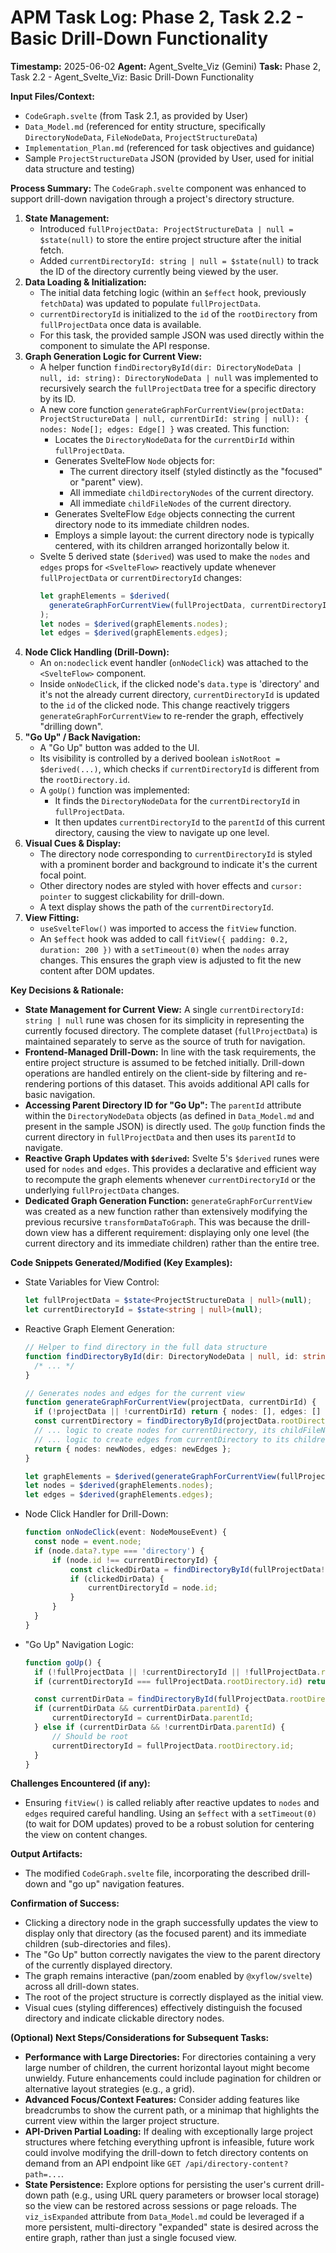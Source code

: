 # APM Task Log: Phase 2, Task 2.2 - Basic Drill-Down Functionality

**Timestamp:** 2025-06-02
**Agent:** Agent_Svelte_Viz (Gemini)
**Task:** Phase 2, Task 2.2 - Agent_Svelte_Viz: Basic Drill-Down Functionality

**Input Files/Context:**

- `CodeGraph.svelte` (from Task 2.1, as provided by User)
- `Data_Model.md` (referenced for entity structure, specifically `DirectoryNodeData`, `FileNodeData`, `ProjectStructureData`)
- `Implementation_Plan.md` (referenced for task objectives and guidance)
- Sample `ProjectStructureData` JSON (provided by User, used for initial data structure and testing)

**Process Summary:**
The `CodeGraph.svelte` component was enhanced to support drill-down navigation through a project's directory structure.

1.  **State Management:**
    - Introduced `fullProjectData: ProjectStructureData | null = $state(null)` to store the entire project structure after the initial fetch.
    - Added `currentDirectoryId: string | null = $state(null)` to track the ID of the directory currently being viewed by the user.
2.  **Data Loading & Initialization:**
    - The initial data fetching logic (within an `$effect` hook, previously `fetchData`) was updated to populate `fullProjectData`.
    - `currentDirectoryId` is initialized to the `id` of the `rootDirectory` from `fullProjectData` once data is available.
    - For this task, the provided sample JSON was used directly within the component to simulate the API response.
3.  **Graph Generation Logic for Current View:**
    - A helper function `findDirectoryById(dir: DirectoryNodeData | null, id: string): DirectoryNodeData | null` was implemented to recursively search the `fullProjectData` tree for a specific directory by its ID.
    - A new core function `generateGraphForCurrentView(projectData: ProjectStructureData | null, currentDirId: string | null): { nodes: Node[]; edges: Edge[] }` was created. This function:
      - Locates the `DirectoryNodeData` for the `currentDirId` within `fullProjectData`.
      - Generates SvelteFlow `Node` objects for:
        - The current directory itself (styled distinctly as the "focused" or "parent" view).
        - All immediate `childDirectoryNodes` of the current directory.
        - All immediate `childFileNodes` of the current directory.
      - Generates SvelteFlow `Edge` objects connecting the current directory node to its immediate children nodes.
      - Employs a simple layout: the current directory node is typically centered, with its children arranged horizontally below it.
    - Svelte 5 derived state (`$derived`) was used to make the `nodes` and `edges` props for `<SvelteFlow>` reactively update whenever `fullProjectData` or `currentDirectoryId` changes:
      ```typescript
      let graphElements = $derived(
      	generateGraphForCurrentView(fullProjectData, currentDirectoryId)
      );
      let nodes = $derived(graphElements.nodes);
      let edges = $derived(graphElements.edges);
      ```
4.  **Node Click Handling (Drill-Down):**
    - An `on:nodeclick` event handler (`onNodeClick`) was attached to the `<SvelteFlow>` component.
    - Inside `onNodeClick`, if the clicked node's `data.type` is 'directory' and it's not the already current directory, `currentDirectoryId` is updated to the `id` of the clicked node. This change reactively triggers `generateGraphForCurrentView` to re-render the graph, effectively "drilling down".
5.  **"Go Up" / Back Navigation:**
    - A "Go Up" button was added to the UI.
    - Its visibility is controlled by a derived boolean `isNotRoot = $derived(...)`, which checks if `currentDirectoryId` is different from the `rootDirectory.id`.
    - A `goUp()` function was implemented:
      - It finds the `DirectoryNodeData` for the `currentDirectoryId` in `fullProjectData`.
      - It then updates `currentDirectoryId` to the `parentId` of this current directory, causing the view to navigate up one level.
6.  **Visual Cues & Display:**
    - The directory node corresponding to `currentDirectoryId` is styled with a prominent border and background to indicate it's the current focal point.
    - Other directory nodes are styled with hover effects and `cursor: pointer` to suggest clickability for drill-down.
    - A text display shows the path of the `currentDirectoryId`.
7.  **View Fitting:**
    - `useSvelteFlow()` was imported to access the `fitView` function.
    - An `$effect` hook was added to call `fitView({ padding: 0.2, duration: 200 })` with a `setTimeout(0)` when the `nodes` array changes. This ensures the graph view is adjusted to fit the new content after DOM updates.

**Key Decisions & Rationale:**

- **State Management for Current View:** A single `currentDirectoryId: string | null` rune was chosen for its simplicity in representing the currently focused directory. The complete dataset (`fullProjectData`) is maintained separately to serve as the source of truth for navigation.
- **Frontend-Managed Drill-Down:** In line with the task requirements, the entire project structure is assumed to be fetched initially. Drill-down operations are handled entirely on the client-side by filtering and re-rendering portions of this dataset. This avoids additional API calls for basic navigation.
- **Accessing Parent Directory ID for "Go Up":** The `parentId` attribute within the `DirectoryNodeData` objects (as defined in `Data_Model.md` and present in the sample JSON) is directly used. The `goUp` function finds the current directory in `fullProjectData` and then uses its `parentId` to navigate.
- **Reactive Graph Updates with `$derived`:** Svelte 5's `$derived` runes were used for `nodes` and `edges`. This provides a declarative and efficient way to recompute the graph elements whenever `currentDirectoryId` or the underlying `fullProjectData` changes.
- **Dedicated Graph Generation Function:** `generateGraphForCurrentView` was created as a new function rather than extensively modifying the previous recursive `transformDataToGraph`. This was because the drill-down view has a different requirement: displaying only one level (the current directory and its immediate children) rather than the entire tree.

**Code Snippets Generated/Modified (Key Examples):**

- State Variables for View Control:

  ```typescript
  let fullProjectData = $state<ProjectStructureData | null>(null);
  let currentDirectoryId = $state<string | null>(null);
  ```

- Reactive Graph Element Generation:

  ```typescript
  // Helper to find directory in the full data structure
  function findDirectoryById(dir: DirectoryNodeData | null, id: string): DirectoryNodeData | null {
  	/* ... */
  }

  // Generates nodes and edges for the current view
  function generateGraphForCurrentView(projectData, currentDirId) {
  	if (!projectData || !currentDirId) return { nodes: [], edges: [] };
  	const currentDirectory = findDirectoryById(projectData.rootDirectory, currentDirId);
  	// ... logic to create nodes for currentDirectory, its childFileNodes, and childDirectoryNodes
  	// ... logic to create edges from currentDirectory to its children
  	return { nodes: newNodes, edges: newEdges };
  }

  let graphElements = $derived(generateGraphForCurrentView(fullProjectData, currentDirectoryId));
  let nodes = $derived(graphElements.nodes);
  let edges = $derived(graphElements.edges);
  ```

- Node Click Handler for Drill-Down:

  ```typescript
  function onNodeClick(event: NodeMouseEvent) {
  	const node = event.node;
  	if (node.data?.type === 'directory') {
  		if (node.id !== currentDirectoryId) {
  			const clickedDirData = findDirectoryById(fullProjectData!.rootDirectory, node.id);
  			if (clickedDirData) {
  				currentDirectoryId = node.id;
  			}
  		}
  	}
  }
  ```

- "Go Up" Navigation Logic:

  ```typescript
  function goUp() {
  	if (!fullProjectData || !currentDirectoryId || !fullProjectData.rootDirectory) return;
  	if (currentDirectoryId === fullProjectData.rootDirectory.id) return; // Already at root

  	const currentDirData = findDirectoryById(fullProjectData.rootDirectory, currentDirectoryId);
  	if (currentDirData && currentDirData.parentId) {
  		currentDirectoryId = currentDirData.parentId;
  	} else if (currentDirData && !currentDirData.parentId) {
  		// Should be root
  		currentDirectoryId = fullProjectData.rootDirectory.id;
  	}
  }
  ```

**Challenges Encountered (if any):**

- Ensuring `fitView()` is called reliably after reactive updates to `nodes` and `edges` required careful handling. Using an `$effect` with a `setTimeout(0)` (to wait for DOM updates) proved to be a robust solution for centering the view on content changes.

**Output Artifacts:**

- The modified `CodeGraph.svelte` file, incorporating the described drill-down and "go up" navigation features.

**Confirmation of Success:**

- Clicking a directory node in the graph successfully updates the view to display only that directory (as the focused parent) and its immediate children (sub-directories and files).
- The "Go Up" button correctly navigates the view to the parent directory of the currently displayed directory.
- The graph remains interactive (pan/zoom enabled by `@xyflow/svelte`) across all drill-down states.
- The root of the project structure is correctly displayed as the initial view.
- Visual cues (styling differences) effectively distinguish the focused directory and indicate clickable directory nodes.

**(Optional) Next Steps/Considerations for Subsequent Tasks:**

- **Performance with Large Directories:** For directories containing a very large number of children, the current horizontal layout might become unwieldy. Future enhancements could include pagination for children or alternative layout strategies (e.g., a grid).
- **Advanced Focus/Context Features:** Consider adding features like breadcrumbs to show the current path, or a minimap that highlights the current view within the larger project structure.
- **API-Driven Partial Loading:** If dealing with exceptionally large project structures where fetching everything upfront is infeasible, future work could involve modifying the drill-down to fetch directory contents on demand from an API endpoint like `GET /api/directory-content?path=...`.
- **State Persistence:** Explore options for persisting the user's current drill-down path (e.g., using URL query parameters or browser local storage) so the view can be restored across sessions or page reloads. The `viz_isExpanded` attribute from `Data_Model.md` could be leveraged if a more persistent, multi-directory "expanded" state is desired across the entire graph, rather than just a single focused view.

